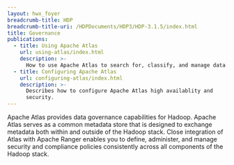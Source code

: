 ```yaml
---
layout: hwx_foyer
breadcrumb-title: HDP
breadcrumb-title-uri: /HDPDocuments/HDP3/HDP-3.1.5/index.html
title: Governance
publications:
  - title: Using Apache Atlas
    url: using-atlas/index.html
    description: >-
      How to use Apache Atlas to search for, classify, and manage data.
  - title: Configuring Apache Atlas
    url: configuring-atlas/index.html
    description: >-
      Describes how to configure Apache Atlas high availablity and
      security.
---
```


Apache Atlas provides data governance capabilities for Hadoop. Apache
Atlas serves as a common metadata store that is designed to exchange
metadata both within and outside of the Hadoop stack. Close integration
of Atlas with Apache Ranger enables you to define, administer, and
manage security and compliance policies consistently across all
components of the Hadoop stack.
